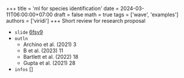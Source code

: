 +++
title = 'ml for species identification'
date = 2024-03-11T06:00:00+07:00
draft = false
math = true
tags = ['wave', 'examples']
authors = ['viridi']
+++
Short review for research proposal <!--more-->

+ `slide` [6fsy9](https://osf.io/6fsy9)
+ `outln`
  - Archino et al. (2021) 3
  - B et al. (2023) 11
  - Bartlett et al. (2022) 18
  - Gupta et al. (2021) 28
+ `infos` []
